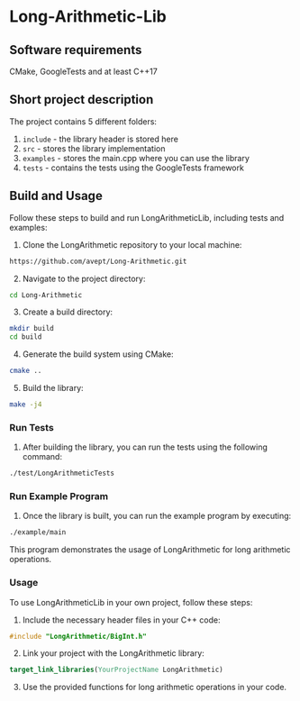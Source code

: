 # Long-Arithmetic-Lib

## Software requirements
CMake, GoogleTests and at least C++17 

## Short project description
The project contains 5 different folders:  
1. `include` - the library header is stored here
2. `src` - stores the library implementation
3. `examples` - stores the main.cpp where you can use the library
4. `tests` - contains the tests using the GoogleTests framework
## Build and Usage

Follow these steps to build and run LongArithmeticLib, including tests and examples:

1. Clone the LongArithmetic repository to your local machine:
```bash
https://github.com/avept/Long-Arithmetic.git
```

2. Navigate to the project directory:
```bash 
cd Long-Arithmetic
```

3. Create a build directory:
```bash
mkdir build
cd build
```
   
4. Generate the build system using CMake:
```bash
cmake ..
```

5. Build the library:
```bash
make -j4
```
   
### Run Tests

1. After building the library, you can run the tests using the following command:
```bash
./test/LongArithmeticTests
```
   
### Run Example Program

1. Once the library is built, you can run the example program by executing:
```bash
./example/main
```
   This program demonstrates the usage of LongArithmetic for long arithmetic operations.

### Usage

To use LongArithmeticLib in your own project, follow these steps:

1. Include the necessary header files in your C++ code:
```c++
#include "LongArithmetic/BigInt.h"
```

2. Link your project with the LongArithmetic library:
```cmake
target_link_libraries(YourProjectName LongArithmetic)
```

3. Use the provided functions for long arithmetic operations in your code.

